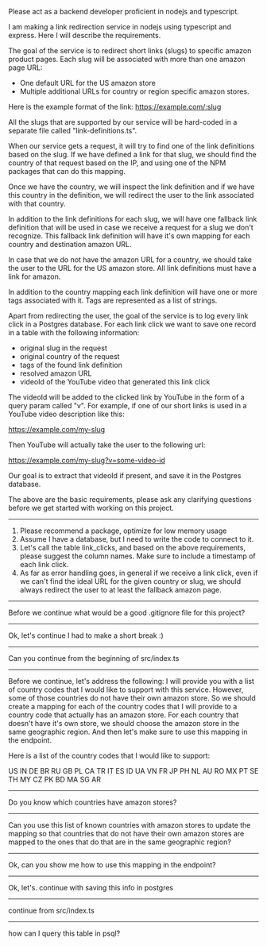 Please act as a backend developer proficient in nodejs and typescript.

I am making a link redirection service in nodejs using typescript and express. Here I will describe the requirements.

The goal of the service is to redirect short links (slugs) to specific amazon product pages. Each slug will be associated with more than one amazon page URL:

- One default URL for the US amazon store
- Multiple additional URLs for country or region specific amazon stores.

Here is the example format of the link:
https://example.com/:slug

All the slugs that are supported by our service will be hard-coded in a separate file called "link-definitions.ts".

When our service gets a request, it will try to find one of the link definitions based on the slug. If we have defined a link for that slug, we should find the country of that request based on the IP, and using one of the NPM packages that can do this mapping.

Once we have the country, we will inspect the link definition and if we have this country in the definition,  we will redirect the user to the link associated with that country.

In addition to the link definitions for each slug, we will have one fallback link definition that will be used in case we receive a request for a slug we don't recognize. This fallback link definition will have it's own mapping for each country and destination amazon URL.

In case that we do not have the amazon URL for a country, we should take the user to the URL for the US amazon store. All link definitions must have a link for amazon.

In addition to the country mapping each link definition will have one or more tags associated with it. Tags are represented as a list of strings.

Apart from redirecting the user, the goal of the service is to log every link click in a Postgres database. For each link click we want to save one record in a table with the following information:

- original slug in the request
- original country of the request
- tags of the found link definition
- resolved amazon URL
- videoId of the YouTube video that generated this link click

The videoId will be added to the clicked link by YouTube in the form of a query param called "v". For example, if one of our short links is used in a YouTube video description like this:

https://example.com/my-slug

Then YouTube will actually take the user to the following url:

https://example.com/my-slug?v=some-video-id

Our goal is to extract that videoId if present, and save it in the Postgres database.

The above are the basic requirements, please ask any clarifying questions before we get started with working on this project.

---

1. Please recommend a package, optimize for low memory usage
2. Assume I have a database, but I need to write the code to connect to it.
3. Let's call the table link_clicks, and based on the above requirements, please suggest the column names. Make sure to include a timestamp of each link click.
4. As far as error handling goes, in general if we receive a link click, even if we can't find the ideal URL for the given country or slug, we should always redirect the user to at least the fallback amazon page.

---

Before we continue what would be a good .gitignore file for this project?

---

Ok, let's continue I had to make a short break :)

---

Can you continue from the beginning of src/index.ts

---

Before we continue, let's address the following: I will provide you with a list of country codes that I would like to support with this service. However, some of those countries do not have their own amazon store. So we should create a mapping for each of the country codes that I will provide to a country code that actually has an amazon store. For each country that doesn't have it's own store, we should choose the amazon store in the same geographic region. And then let's make sure to use this mapping in the endpoint.

Here is a list of the country codes that I would like to support:

US
IN
DE
BR
RU
GB
PL
CA
TR
IT
ES
ID
UA
VN
FR
JP
PH
NL
AU
RO
MX
PT
SE
TH
MY
CZ
PK
BD
MA
SG
AR

---

Do you know which countries have amazon stores?

---

Can you use this list of known countries with amazon stores to update the mapping so that countries that do not have their own amazon stores are mapped to the ones that do that are in the same geographic region?

---

Ok, can you show me how to use this mapping in the endpoint?

---

Ok, let's. continue with saving this info in postgres

---

continue from src/index.ts

---

how can I query this table in psql?

